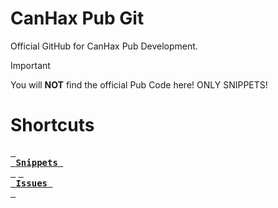 # CanHax Pub Git
Official GitHub for CanHax Pub Development.

> [!IMPORTANT]
> You will **NOT** find the official Pub Code here! ONLY SNIPPETS!

# Shortcuts
[<kbd> <br> **Snippets** <br> </kbd>](https://github.com/np-stacks/CanHax-Pub/tree/main/Snippets)  [<kbd> <br> **Issues** <br> </kbd>](https://github.com/np-stacks/CanHax-Pub/issues)

